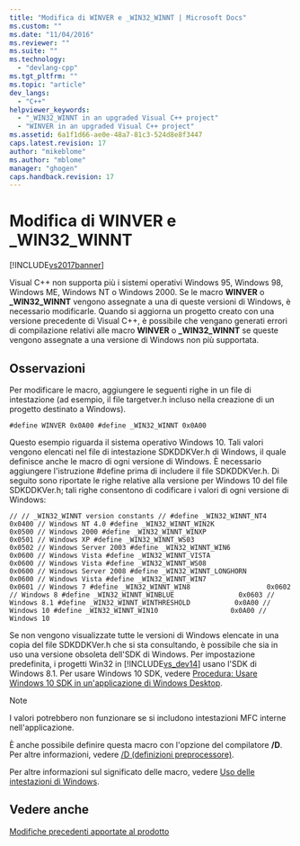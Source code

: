```yaml
---
title: "Modifica di WINVER e _WIN32_WINNT | Microsoft Docs"
ms.custom: ""
ms.date: "11/04/2016"
ms.reviewer: ""
ms.suite: ""
ms.technology: 
  - "devlang-cpp"
ms.tgt_pltfrm: ""
ms.topic: "article"
dev_langs: 
  - "C++"
helpviewer_keywords: 
  - "_WIN32_WINNT in an upgraded Visual C++ project"
  - "WINVER in an upgraded Visual C++ project"
ms.assetid: 6a1f1d66-ae0e-48a7-81c3-524d8e8f3447
caps.latest.revision: 17
author: "mikeblome"
ms.author: "mblome"
manager: "ghogen"
caps.handback.revision: 17
---
```

# Modifica di WINVER e _WIN32_WINNT
[!INCLUDE[vs2017banner](../assembler/inline/includes/vs2017banner.md)]

Visual C\+\+ non supporta più i sistemi operativi Windows 95, Windows 98, Windows ME, Windows NT o Windows 2000. Se le macro **WINVER** o **\_WIN32\_WINNT** vengono assegnate a una di queste versioni di Windows, è necessario modificarle. Quando si aggiorna un progetto creato con una versione precedente di Visual C\+\+, è possibile che vengano generati errori di compilazione relativi alle macro **WINVER** o **\_WIN32\_WINNT** se queste vengono assegnate a una versione di Windows non più supportata.  
  
## Osservazioni  
 Per modificare le macro, aggiungere le seguenti righe in un file di intestazione \(ad esempio, il file targetver.h incluso nella creazione di un progetto destinato a Windows\).  
  
```  
#define WINVER 0x0A00 #define _WIN32_WINNT 0x0A00  
```  
  
 Questo esempio riguarda il sistema operativo Windows 10. Tali valori vengono elencati nel file di intestazione SDKDDKVer.h di Windows, il quale definisce anche le macro di ogni versione di Windows. È necessario aggiungere l'istruzione \#define prima di includere il file SDKDDKVer.h. Di seguito sono riportate le righe relative alla versione per Windows 10 del file SDKDDKVer.h; tali righe consentono di codificare i valori di ogni versione di Windows:  
  
```  
// // _WIN32_WINNT version constants // #define _WIN32_WINNT_NT4                    0x0400 // Windows NT 4.0 #define _WIN32_WINNT_WIN2K                  0x0500 // Windows 2000 #define _WIN32_WINNT_WINXP                  0x0501 // Windows XP #define _WIN32_WINNT_WS03                   0x0502 // Windows Server 2003 #define _WIN32_WINNT_WIN6                   0x0600 // Windows Vista #define _WIN32_WINNT_VISTA                  0x0600 // Windows Vista #define _WIN32_WINNT_WS08                   0x0600 // Windows Server 2008 #define _WIN32_WINNT_LONGHORN               0x0600 // Windows Vista #define _WIN32_WINNT_WIN7                   0x0601 // Windows 7 #define _WIN32_WINNT_WIN8                   0x0602 // Windows 8 #define _WIN32_WINNT_WINBLUE                0x0603 // Windows 8.1 #define _WIN32_WINNT_WINTHRESHOLD           0x0A00 // Windows 10 #define _WIN32_WINNT_WIN10                  0x0A00 // Windows 10  
```  
  
 Se non vengono visualizzate tutte le versioni di Windows elencate in una copia del file SDKDDKVer.h che si sta consultando, è possibile che sia in uso una versione obsoleta dell'SDK di Windows. Per impostazione predefinita, i progetti Win32 in [!INCLUDE[vs_dev14](../ide/includes/vs_dev14_md.md)] usano l'SDK di Windows 8.1. Per usare Windows 10 SDK, vedere [Procedura: Usare Windows 10 SDK in un'applicazione di Windows Desktop](../windows/how-to-use-the-windows-10-sdk-in-a-windows-desktop-application.md).  
  
> [!NOTE]
>  I valori potrebbero non funzionare se si includono intestazioni MFC interne nell'applicazione.  
  
 È anche possibile definire questa macro con l'opzione del compilatore **\/D**. Per altre informazioni, vedere [\/D \(definizioni preprocessore\)](../build/reference/d-preprocessor-definitions.md).  
  
 Per altre informazioni sul significato delle macro, vedere [Uso delle intestazioni di Windows](http://msdn.microsoft.com/library/windows/desktop/aa383745).  
  
## Vedere anche  
 [Modifiche precedenti apportate al prodotto](http://msdn.microsoft.com/it-it/91fa1713-0778-4b6b-82f7-0fe0a23ab1db)